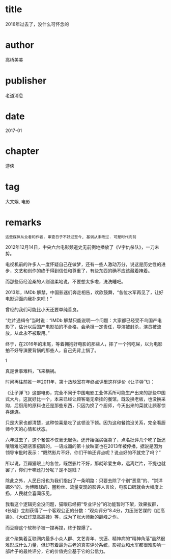 # title
2016年过去了，没什么可怀念的

# author
高桥美美

# publisher
老道消息

# date
2017-01

# chapter
游侠

# tag
大文娱, 电影

# remarks
`这些媒体从业者和作者. 审查日子不好过至今, 基调从未改过. 可是时代向前`

2012年12月14日，中央六台电影频道史无前例地播放了《V字仇杀队》，一刀未剪。

电视机前的许多人一度怀疑自己在做梦，还有一些人激动万分，说这是历史性的进步，文艺和创作的终于得到信任和尊重了，有些东西的确不应该藏着掩着。

而那些历经沧桑的人则温柔地说，不要想太多啦，洗洗睡吧。

2013年，IMDb 解禁，中国影迷们奔走相告，欢欣鼓舞，“各位水军再见了，让好电影迎面向我扑来吧！”

曾经的我们可能比小天还要单纯善良。

“烂片通缉令”当时说：“IMDb 解禁只能说明一个问题：大家都已经受不鸟国产电影了，估计以后国产电影拍的不合格，会承担一定责任，导演被封杀，演员被流放。从此永不被取用。”

终于，在2016年的末尾，等着拥抱好电影的那些人，摔了一个狗吃屎，以为电影拍不好导演要背锅的那些人，自己先背上锅了。

1

真是世事难料，飞来横祸。

时间再往前推一年2011年，第十放映室在年终点评里这样评价《让子弹飞》：

《让子弹飞》这部电影，完全不同于中国电影工业体系所可能生产出来的那些中国式大片。这就好比一个，本来已经让顾客毫无牵挂的餐馆，既没换老板，也没换采购，后厨用的原料也还是那些东西，只因为换了个厨师，今天出来的菜就让顾客惊喜连连。

只是大家也都清楚，这种惊喜是吃了这顿没下顿。因为这和餐馆没关系，完全看厨师今天的心情和状态。

六年过去了，这个餐馆不仅毫无起色，还开始强买强卖了，点名批评几个吃了饭还嚷嚷难吃砸店家招牌的。一语成谶的第十放映室也在2013年被停播，据说是因为领导审批时表示：“既然影片不好，你们干嘛还评点呢？说点好的不就完了吗？”

所以说，豆瓣猫眼上的各位，既然影片不好，那就珍爱生命，远离烂片，不提也就罢了，你们干嘛还打分呢？是不是贱？

除此之外，人民日报也为我们指出了一条明路：只要去除了个别“恶意”的、“崇洋媚外”的、为博眼球的、圈粉丝、流量变现的影评人言论，电影口碑就会大幅度上扬，人民就会喜闻乐见。

我看这个逻辑完全没问题，猫眼已经把“专业评分”的功能暂时下架，效果拔群，《长城》立刻获得了一个客观公正的分数：“观众评分”8.4分，力压张艺谋的《红高粱》、《大红灯笼高高挂》等，成为了张大师新的巅峰之作。

而豆瓣这个软柿子被一捏再捏，终于捏爆了。

这个聚集着互联网内最多小众人群、文艺青年、丧逼、精神病的“精神角落”虽然很难形成什么力量，但却有着最为古老的真实评分系统，影视业和水军都很难影响一部片子的最终评分，它的价值完全基于它的公信力。